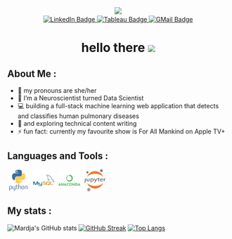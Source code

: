 <div id="header" align="center">
  <img src="https://media.giphy.com/media/paTz7UZbPfTZFRYnnB/giphy.gif" width="200"/>
</div>


<div id="badges" align="center">
  <a href="https://www.linkedin.com/in/mardjabueno/">
    <img src="https://img.shields.io/badge/LinkedIn-blue?style=for-the-badge&logo=linkedin&logoColor=white" alt="LinkedIn Badge"/>
  </a>
  <a href="https://public.tableau.com/app/profile/mardja.bueno">
    <img src="https://img.shields.io/badge/Tableau-blue?style=for-the-badge&logo=tableau&logoColor=white" alt="Tableau Badge"/>
   <a href="mardja.bueno@gmail.com">
    <img src="https://img.shields.io/badge/GMail-blue?style=for-the-badge&logo=gmail&logoColor=white" alt="GMail Badge"/>
  </a>
</div>

<h1 align="center">
  hello there
  <img src="https://media.giphy.com/media/hvRJCLFzcasrR4ia7z/giphy.gif" width="30px"/>
</h1>


## About Me :

- 👩  my pronouns are she/her
- 🧠  I’m a Neuroscientist turned Data Scientist
- 💻  building a full-stack machine learning web application that detects and classifies human pulmonary diseases
- 🌱  and exploring technical content writing
- ⚡  fun fact: currently my favourite show is For All Mankind on Apple TV+ 

## Languages and Tools :

<div>
  <img src="https://github.com/devicons/devicon/blob/master/icons/python/python-original-wordmark.svg" title="Python" alt="Python" width="50" height="50"/>&nbsp;
  <img src="https://github.com/devicons/devicon/blob/master/icons/mysql/mysql-original-wordmark.svg" title="MySQL" alt="MySQL" width="50" height="50"/>&nbsp;
  <img src="https://github.com/devicons/devicon/blob/master/icons/anaconda/anaconda-original-wordmark.svg" title="Anaconda" alt="Anaconda" width="50" height="50"/>&nbsp;
  <img src="https://github.com/devicons/devicon/blob/master/icons/jupyter/jupyter-original-wordmark.svg" title="Jupyter" alt="Jupyter" width="50" height="50"/>&nbsp;

</div>


## My stats :
  
  ![Mardja's GitHub stats](https://github-readme-stats.vercel.app/api?username=mardjab&show_icons=true&theme=tokyonight)
  [![GitHub Streak](http://github-readme-streak-stats.herokuapp.com?user=mardjab&theme=tokyonight)](https://git.io/streak-stats)
  [![Top Langs](https://github-readme-stats.vercel.app/api/top-langs/?username=mardjab&layout=compact&theme=tokyonight)](https://github.com/mardjab/github-readme-stats)



